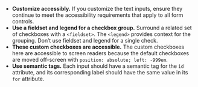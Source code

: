 - **Customize accessibly.** If you customize the text inputs, ensure they continue to meet the accessibility requirements that apply to all form controls.
- **Use a fieldset and legend for a checkbox group.** Surround a related set of checkboxes with a `<fieldset>`. The `<legend>` provides context for the grouping. Don’t use fieldset and legend for a single check.
- **These custom checkboxes are accessible.** The custom checkboxes here are accessible to screen readers because the default checkboxes are moved off-screen with `position: absolute; left: -999em`.
- **Use semantic tags.** Each input should have a semantic tag for the `id` attribute, and its corresponding label should have the same value in its `for` attribute.